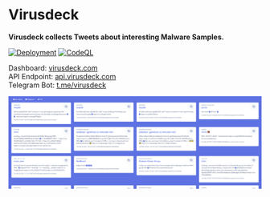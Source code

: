 # Virusdeck

**Virusdeck collects Tweets about interesting Malware Samples.**

[![Deployment](https://github.com/marius-benthin/virusdeck/actions/workflows/main.yml/badge.svg)](https://github.com/marius-benthin/virusdeck/actions/workflows/main.yml)
[![CodeQL](https://github.com/marius-benthin/virusdeck/actions/workflows/codeql-analysis.yml/badge.svg)](https://github.com/marius-benthin/virusdeck/actions/workflows/codeql-analysis.yml)

Dashboard: [virusdeck.com](https://virusdeck.com)\
API Endpoint: [api.virusdeck.com](https://api.virusdeck.com)\
Telegram Bot: [t.me/virusdeck](https://t.me/virusdeck)

![Virusdeck Dashboard](images/virusdeck.png)

